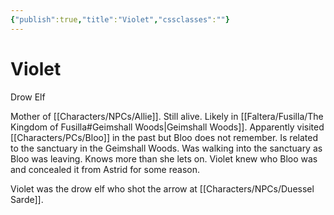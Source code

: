 ```yaml
---
{"publish":true,"title":"Violet","cssclasses":""}
---
```


# Violet
Drow Elf

Mother of [[Characters/NPCs/Allie]]. Still alive. Likely in [[Faltera/Fusilla/The Kingdom of Fusilla#Geimshall Woods\|Geimshall Woods]]. Apparently visited [[Characters/PCs/Bloo]] in the past but Bloo does not remember. Is related to the sanctuary in the Geimshall Woods. Was walking into the sanctuary as Bloo was leaving. Knows more than she lets on. Violet knew who Bloo was and concealed it from Astrid for some reason. 

Violet was the drow elf who shot the arrow at [[Characters/NPCs/Duessel Sarde]]. 